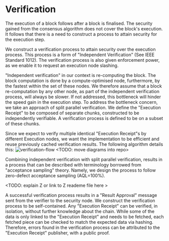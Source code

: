 # Verification

The execution of a block follows after a block is finalised. The security gained from the consensus algorithm does not cover the block's execution. It follows that there is a need to construct a process to attain security for the execution step.

We construct a verification process to attain security over the execution process. This process is a form of "Independent Verification" (See IEEE Standard 1012). The verification process is also given enforcement power, as we enable it to request an execution node slashing.

"Independent verification" in our context is re-computing the block.
The block computation is done by a compute-optimised node, furthermore, by the fastest within the set of these nodes. We therefore assume that a block re-computation by any other node, as part of the independent verification process, will always be slower. If not addressed, this bottleneck will hinder the speed gain in the execution step.
To address the bottleneck concern, we take an approach of split parallel verification. We define the "Execution Receipt" to be composed of separate chunks, constructed to be independently verifiable. A verification process is defined to be on a subset of these chunks.

Since we expect to verify multiple identical "Execution Receipt"s by different Execution nodes, we want the implementation to be efficient and reuse previously cached verification results. The following algorithm details this:
![verification-flow](https://github.com/dapperlabs/shoot/blob/master/designs/algorithms/post-computation/receipt-verification.png?raw=true)
<TODO: move diagrams into repo>

Combining independent verification with split parallel verification, results in a process that can be described with terminology borrowed from "acceptance sampling" theory. Namely, we design the process to follow zero-defect acceptance sampling (AQL=100%).

<TODO: explain Z or link to Z reademe file here >

A successful verification process results in a "Result Approval" message sent from the verifier to the security node.
We construct the verification process to be self-contained. Any "Execution Receipt" can be verified, in isolation, without further knowledge about the chain. While some of the data is only linked to the "Execution Receipt" and needs to be fetched, each fetched piece can be checked to match the expected data via hashing. Therefore, errors found in the verification process can be attributed to the "Execution Receipt" publisher, with a public proof.
